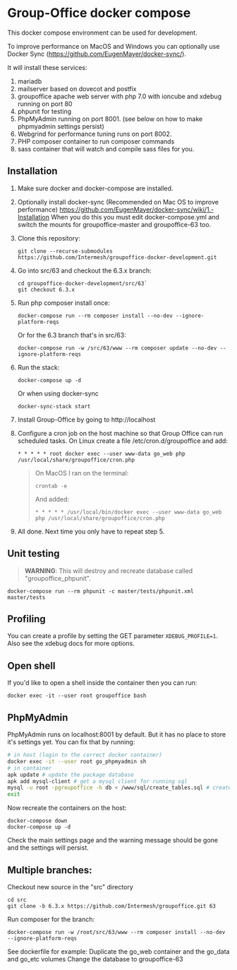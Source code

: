 Group-Office docker compose
===========================

This docker compose environment can be used for development. 

To improve performance on MacOS and Windows you can optionally use Docker Sync (https://github.com/EugenMayer/docker-sync/).

It will install these services:

1. mariadb
2. mailserver based on dovecot and postfix
3. groupoffice apache web server with php 7.0 with ioncube and xdebug running on port 80
4. phpunit for testing
5. PhpMyAdmin running on port 8001. (see below on how to make phpmyadmin settings persist)
6. Webgrind for performance tuning runs on port 8002. 
7. PHP composer container to run composer commands
8. sass container that will watch and compile sass files for you.

Installation
------------

1. Make sure docker and docker-compose are installed.

2. Optionally install docker-sync (Recommended on Mac OS to improve performance) https://github.com/EugenMayer/docker-sync/wiki/1.-Installation
   When you do this you must edit docker-compose.yml and switch the mounts for groupoffice-master and groupoffice-63 too.

3. Clone this repository:

   ```
   git clone --recurse-submodules https://github.com/Intermesh/groupoffice-docker-development.git
   ```

3. Go into src/63 and checkout the 6.3.x branch:

   ```
   cd groupoffice-docker-development/src/63`
   git checkout 6.3.x
   ```

4. Run php composer install once:

   ```
   docker-compose run --rm composer install --no-dev --ignore-platform-reqs
   ```
   
   Or for the 6.3 branch that's in src/63:
   
   ```
   docker-compose run -w /src/63/www --rm composer update --no-dev --ignore-platform-reqs
   ```

5. Run the stack:

   ```
   docker-compose up -d
   ```
   
   Or when using docker-sync

   ```
   docker-sync-stack start
   ```

6. Install Group-Office by going to http://localhost

7. Configure a cron job on the host machine so that Group Office can run scheduled tasks. 
   On Linux create a file /etc/cron.d/groupoffice and add:

   ```
   * * * * * root docker exec --user www-data go_web php /usr/local/share/groupoffice/cron.php
   ```

    > On MacOS I ran on the terminal:
    > ```
    > crontab -e
    > ```
    >
    > And added:
    > ```
    > * * * * * /usr/local/bin/docker exec --user www-data go_web php /usr/local/share/groupoffice/cron.php
    > ```

8. All done. Next time you only have to repeat step 5.


Unit testing
------------

> **WARNING**: This will destroy and recreate database called "groupoffice_phpunit".

```
docker-compose run --rm phpunit -c master/tests/phpunit.xml master/tests
```

Profiling
---------
You can create a profile by setting the GET parameter `XDEBUG_PROFILE=1`.
Also see the xdebug docs for more options.

Open shell
----------
If you'd like to open a shell inside the container then you can run:

```
docker exec -it --user root groupoffice bash
```

PhpMyAdmin
----------

PhpMyAdmin runs on localhost:8001 by default. But it has no place to store it's
settings yet. You can fix that by running:

```sh
# in host (login to the correct docker container)
docker exec -it --user root go_phpmyadmin sh
# in container
apk update # update the package database
apk add mysql-client # get a mysql client for running sql
mysql -u root -pgroupoffice -h db < /www/sql/create_tables.sql # create the database
exit
```

Now recreate the containers on the host:

```
docker-compose down
docker-compose up -d
```

Check the main settings page and the warning message should be gone and the
settings will persist.


Multiple branches:
------------------

Checkout new source in the "src" directory

```
cd src
git clone -b 6.3.x https://github.com/Intermesh/groupoffice.git 63
```

Run composer for the branch:

```
docker-compose run -w /root/src/63/www --rm composer install --no-dev --ignore-platform-reqs
```


See dockerfile for example:
Duplicate the go_web container and the go_data and go_etc volumes
Change the database to groupoffice-63



